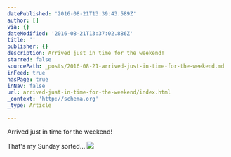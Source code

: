 ```yaml
---
datePublished: '2016-08-21T13:39:43.589Z'
author: []
via: {}
dateModified: '2016-08-21T13:37:02.886Z'
title: ''
publisher: {}
description: Arrived just in time for the weekend!
starred: false
sourcePath: _posts/2016-08-21-arrived-just-in-time-for-the-weekend.md
inFeed: true
hasPage: true
inNav: false
url: arrived-just-in-time-for-the-weekend/index.html
_context: 'http://schema.org'
_type: Article

---
```

Arrived just in time for the weekend!

That's my Sunday sorted...
![](https://the-grid-user-content.s3-us-west-2.amazonaws.com/c728cfeb-aa5c-4ad4-81b3-092ee94770f8.png)